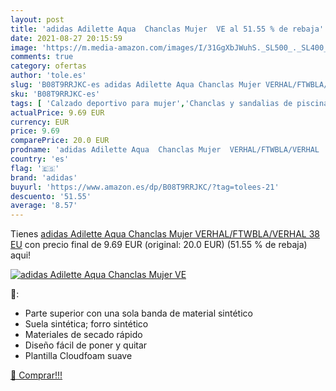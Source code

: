 ```yaml
---
layout: post
title: 'adidas Adilette Aqua  Chanclas Mujer  VE al 51.55 % de rebaja'
date: 2021-08-27 20:15:59
image: 'https://m.media-amazon.com/images/I/31GgXbJWuhS._SL500_._SL400_.jpg'
comments: true
category: ofertas
author: 'tole.es'
slug: 'B08T9RRJKC-es adidas Adilette Aqua Chanclas Mujer VERHAL/FTWBLA/VERHAL...'
sku: 'B08T9RRJKC-es'
tags: [ 'Calzado deportivo para mujer','Chanclas y sandalias de piscina para mujer','Zapatillas y calzado deportivo para mujer','Zapatos','Zapatos para mujer','Zapatos y complementos','adidas','chanclas', ]
actualPrice: 9.69 EUR
currency: EUR
price: 9.69
comparePrice: 20.0 EUR
prodname: 'adidas Adilette Aqua  Chanclas Mujer  VERHAL/FTWBLA/VERHAL  38 EU'
country: 'es'
flag: '🇪🇸'
brand: 'adidas'
buyurl: 'https://www.amazon.es/dp/B08T9RRJKC/?tag=tolees-21'
descuento: '51.55'
average: '8.57'
---
```


Tienes [adidas Adilette Aqua  Chanclas Mujer  VERHAL/FTWBLA/VERHAL  38 EU](https://www.amazon.es/dp/B08T9RRJKC/?tag=tolees-21) con precio final de  9.69 EUR (original: 20.0 EUR) (51.55 %  de rebaja) aqui!

[![adidas Adilette Aqua  Chanclas Mujer  VE](https://m.media-amazon.com/images/I/31GgXbJWuhS._SL500_._SL400_.jpg)](https://www.amazon.es/dp/B08T9RRJKC/?tag=tolees-21)

🔎:

- Parte superior con una sola banda de material sintético
- Suela sintética; forro sintético
- Materiales de secado rápido
- Diseño fácil de poner y quitar
- Plantilla Cloudfoam suave

[🛒 Comprar!!!](https://www.amazon.es/dp/B08T9RRJKC/?tag=tolees-21)
